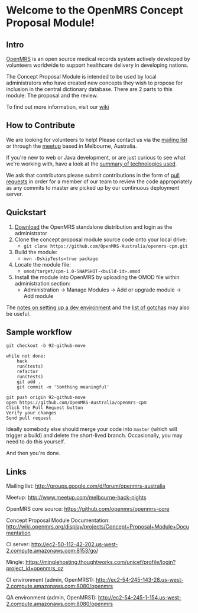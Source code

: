 Welcome to the OpenMRS Concept Proposal Module!
===============================================

Intro
-----

[OpenMRS](http://openmrs.org) is an open source medical records system
actively developed by volunteers worldwide to support healthcare delivery in
developing nations.

The Concept Proposal Module is intended to be used by local administrators
who have created new concepts they wish to propose for inclusion in the central
dictionary database.  There are 2 parts to this module: The proposal and the review.

To find out more information, visit our [wiki](https://wiki.openmrs.org/display/projects/Melbourne+Hack+Night+-+Concept+Proposal+Module)

How to Contribute
-----------------

We are looking for volunteers to help!  Please contact us via the [mailing list](http://groups.google.com/d/forum/openmrs-australia)
or through the [meetup](http://www.meetup.com/melbourne-hack-nights) based in Melbourne, Australia.

If you're new to web or Java development, or are just curious to see what we're working with, have a look at
the [summary of technologies used](https://github.com/OpenMRS-Australia/openmrs-cpm/wiki/Resources).

We ask that contributors please submit contributions in the form of [pull
requests](https://help.github.com/articles/using-pull-requests) in order for a
member of our team to review the code appropriately as any commits to master
are picked up by our continuous deployment server.

Quickstart
----------

1. [Download](http://openmrs.org/download/) the OpenMRS standalone distribution and login as the administrator
2. Clone the concept proposal module source code onto your local drive:
    * `git clone https://github.com/OpenMRS-Australia/openmrs-cpm.git`
3. Build the module:
    * `mvn -DskipTests=true package`
4. Locate the module file:
    * `omod/target/cpm-1.0-SNAPSHOT-<build-id>.omod`
5. Install the module into OpenMRS by uploading the OMOD file within administration section:
    * Administration -> Manage Modules -> Add or upgrade module -> Add module

The [notes on setting up a dev environment](https://github.com/OpenMRS-Australia/openmrs-cpm/wiki/HowTo) and the [list of gotchas](https://github.com/OpenMRS-Australia/openmrs-cpm/wiki/Gotchas) may also be useful.

Sample workflow
---------------

    git checkout -b 92-github-move

    while not done:
        hack
        run(tests)
        refactor
        run(tests)
        git add .
        git commit -m 'Somthing meaningful'

    git push origin 92-github-move
    open https://github.com/OpenMRS-Australia/openmrs-cpm
    Click the Pull Request button
    Verify your changes
    Send pull request

Ideally somebody else should merge your code into `master` (which will trigger
a build) and delete the short-lived branch. Occasionally, you may need to do
this yourself.

And then you're done.

Links
-----

Mailing list: http://groups.google.com/d/forum/openmrs-australia

Meetup: http://www.meetup.com/melbourne-hack-nights

OpenMRS core source: https://github.com/openmrs/openmrs-core

Concept Proposal Module Documentation:
http://wiki.openmrs.org/display/projects/Concept+Proposal+Module+Documentation

CI server: http://ec2-50-112-42-202.us-west-2.compute.amazonaws.com:8153/go/

Mingle: https://minglehosting.thoughtworks.com/unicef/profile/login?project_id=openmrs_oz

CI environment (admin, OpenMRS1): http://ec2-54-245-143-28.us-west-2.compute.amazonaws.com:8080/openmrs

QA environment (admin, OpenMRS1): http://ec2-54-245-1-154.us-west-2.compute.amazonaws.com:8080/openmrs
